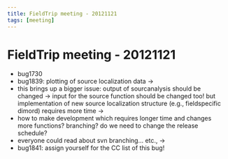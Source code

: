 ```yaml
---
title: FieldTrip meeting - 20121121
tags: [meeting]
---
```


# FieldTrip meeting - 20121121

- bug1730
- bug1839: plotting of source localization data ->
- this brings up a bigger issue: output of sourcanalysis should be changed -> input for the source function should be changed too! but implementation of new source localization structure (e.g., fieldspecific dimord) requires more time ->
- how to make development which requires longer time and changes more functions? branching? do we need to change the release schedule?
- everyone could read about svn branching... etc., ->
- bug1841: assign yourself for the CC list of this bug!
